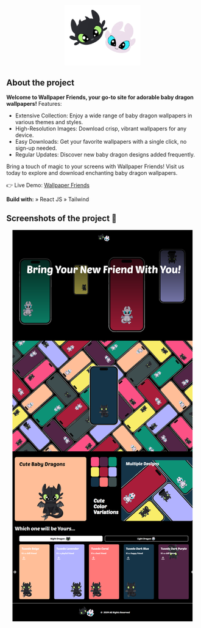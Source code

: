<p align="center">
  <img src=".//src/assets/logo.png" alt="Logo" width="200"/>
</p>

## About the project
**Welcome to Wallpaper Friends, your go-to site for adorable baby dragon wallpapers!**
Features:
- Extensive Collection: Enjoy a wide range of baby dragon wallpapers in various themes and styles.
- High-Resolution Images: Download crisp, vibrant wallpapers for any device.
- Easy Downloads: Get your favorite wallpapers with a single click, no sign-up needed.
- Regular Updates: Discover new baby dragon designs added frequently.

Bring a touch of magic to your screens with Wallpaper Friends! Visit us today to explore and download enchanting baby dragon wallpapers.

👉 Live Demo: <a href="https://wallpaper-friends.vercel.app/">Wallpaper Friends</a>

**Build with:**
» React JS
» Tailwind

## Screenshots of the project 📸

<p align="center">
  <img src="./Homepage.png" alt="Full Website"/>
</p>
